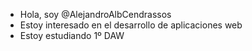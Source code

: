 -  Hola, soy @AlejandroAlbCendrassos
-  Estoy interesado en el desarrollo de aplicaciones web 
-  Estoy estudiando 1º DAW
<!---
AlejandroAlbCendrassos/AlejandroAlbCendrassos is a ✨ special ✨ repository because its `README.md` (this file) appears on your GitHub profile.
You can click the Preview link to take a look at your changes.
--->
